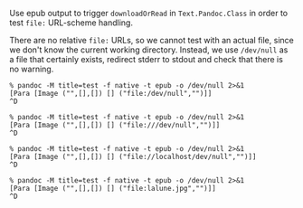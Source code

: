 Use epub output to trigger `downloadOrRead` in `Text.Pandoc.Class`
in order to test `file:` URL-scheme handling.

There are no relative `file:` URLs, so we cannot
test with an actual file, since we don't know the
current working directory. Instead, we use `/dev/null`
as a file that certainly exists, redirect stderr
to stdout and check that there is no warning.

```
% pandoc -M title=test -f native -t epub -o /dev/null 2>&1
[Para [Image ("",[],[]) [] ("file:/dev/null","")]]
^D
```

```
% pandoc -M title=test -f native -t epub -o /dev/null 2>&1
[Para [Image ("",[],[]) [] ("file:///dev/null","")]]
^D
```

```
% pandoc -M title=test -f native -t epub -o /dev/null 2>&1
[Para [Image ("",[],[]) [] ("file://localhost/dev/null","")]]
^D
```

```
% pandoc -M title=test -f native -t epub -o /dev/null 2>&1
[Para [Image ("",[],[]) [] ("file:lalune.jpg","")]]
^D
```
